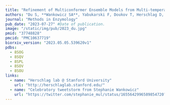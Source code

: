 ```yaml
---
title: "Refinement of Multiconformer Ensemble Models from Multi-temperature X-ray Diffraction Data"
authors: "Du S, **Wankowicz SA**, Yabukarski F, Doukov T, Herschlag D, Fraser JS"
journal: "Methods in Enzymology"
pub_date: "2023-07-27" #Date of publication.
image: "/static/img/pub/2023_du.jpg"
pmid: "37748828"
pmcid: "PMC10637719"
biorxiv_version: "2023.05.05.539620v1"
pdbs:
  - 8SOG
  - 8SQV
  - 8SPL
  - 8SOV
  - 8SOU
links:
  - name: "Herschlag lab @ Stanford University"
    url: "http://herschlaglab.stanford.edu/"
  - name: "Celebratory tweetstorm from Stephanie Wankowicz"
    url: "https://twitter.com/stephanie_mul/status/1655642996589854720?s=20"
---
```

